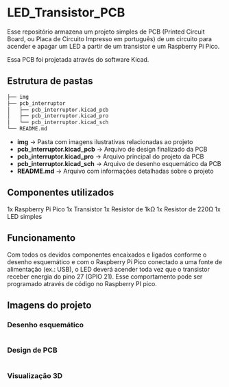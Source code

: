 # LED_Transistor_PCB

Esse repositório armazena um projeto simples de PCB (Printed Circuit Board, ou Placa de Circuito Impresso em português) de um circuito para acender e apagar um LED a partir de um transistor e um Raspberry Pi Pico.

Essa PCB foi projetada através do software Kicad.

## Estrutura de pastas

```bash
├── img
├── pcb_interruptor
│   ├── pcb_interruptor.kicad_pcb
│   ├── pcb_interruptor.kicad_pro
│   └── pcb_interruptor.kicad_sch
└── README.md
```

- **img** -> Pasta com imagens ilustrativas relacionadas ao projeto
- **pcb_interruptor.kicad_pcb** -> Arquivo de design finalizado da PCB
- **pcb_interruptor.kicad_pro** -> Arquivo principal do projeto da PCB
- **pcb_interruptor.kicad_sch** -> Arquivo de desenho esquemático da PCB
- **README.md** -> Arquivo com informações detalhadas sobre o projeto

## Componentes utilizados

1x Raspberry Pi Pico
1x Transistor
1x Resistor de 1kΩ
1x Resistor de 220Ω
1x LED simples

## Funcionamento

Com todos os devidos componentes encaixados e ligados conforme o desenho esquemático e com o Raspberry Pi Pico conectado a uma fonte de alimentação (ex.: USB), o LED deverá acender toda vez que o transistor receber energia do pino 27 (GPIO 21). Esse comportamento pode ser programado através de código no Raspberry PI pico.

## Imagens do projeto

### Desenho esquemático

![]()

### Design de PCB

![]()

### Visualização 3D

![]()
